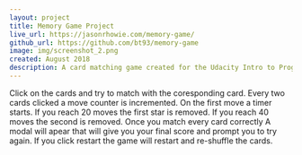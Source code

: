 ```yaml
---
layout: project
title: Memory Game Project
live_url: https://jasonrhowie.com/memory-game/
github_url: https://github.com/bt93/memory-game
image: img/screenshot_2.png
created: August 2018
description: A card matching game created for the Udacity Intro to Programming Nanodegree
---
```

Click on the cards and try to match with the coresponding card. Every two cards clicked a move counter is incremented. On the first move a timer starts. If you reach 20 moves the first star is removed. If you reach 40 moves the second is removed. Once you match every card correctly A modal will apear that will give you your final score and prompt you to try again. If you click restart the game will restart and re-shuffle the cards.